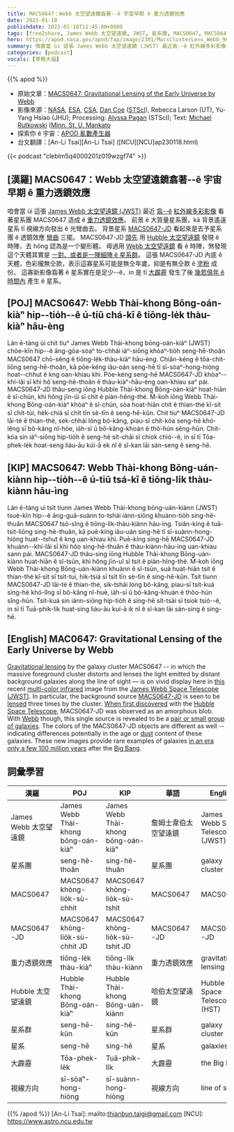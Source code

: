 ```yaml
---
title: MACS0647：Webb 太空望遠鏡翕著--ê 宇宙早期 ê 重力透鏡效應
date: 2023-01-18
publishdate: 2023-01-18T11:45:00+0800
tags: [free2share, James Webb 太空望遠鏡, JWST, 星系團, MACS0647, MACS0647-JD, 重力透鏡效應, Hubble 太空望遠鏡, 星系群, 星系, 大霹靂, 視線方向]
hero: https://apod.nasa.gov/apod/fap/image/2301/MacsClusterLens_Webb_960.jpg
summary: 咱會當 ùi 這張 James Webb 太空望遠鏡 (JWST) 最近翕--ê 紅外線多彩影像看著星系團 MACS0647 造成 ê 重力透鏡效應。
categories: [podcast]
vocals: [草莓大福]
---
```


{{% apod %}}

- 原始文章：[MACS0647: Gravitational Lensing of the Early Universe by Webb](https://apod.nasa.gov/apod/ap230118.html)
- 影像來源：[NASA](https://www.nasa.gov/), [ESA](https://esa.int/), [CSA](https://www.asc-csa.gc.ca/eng/), [Dan Coe](https://www.stsci.edu/~dcoe/Home.html) ([STScI](https://www.stsci.edu/)), Rebecca Larson (UT), Yu-Yang Hsiao (JHU); Processing: [Alyssa Pagan](https://illuminateduniverse.org/author/spacebean1701/) (STScI); Text: [Michael Rutkowski](https://cset.mnsu.edu/departments/physics-and-astronomy/faculty-and-staff/michael-rutkowski/) ([Minn. St. U. Mankato](https://cset.mnsu.edu/departments/physics-and-astronomy/)
- 探索你 ê 宇宙：[APOD 亂數產生器](http://apod.nasa.gov/apod/random_apod.html)
- 台文翻譯：[An-Li Tsai][An-Li Tsai] ([NCU][NCU]ap230118.html)

{{< podcast "cleblm5q4000201z019wzgf74" >}}

## [漢羅] MACS0647：Webb 太空望遠鏡翕著--ê 宇宙早期 ê 重力透鏡效應
咱會當 ùi 這張 [James Webb 太空望遠鏡 (JWST)][James Webb Space Telescope (JWST)] 最近 [翕--ê][this] [紅外線多彩影像][multi-color infrared] 看著星系團 MACS0647 造成 ê [重力透鏡效應][Gravitational lensing]。
前景 ê 大質量星系團，kā 背景遙遠星系 tī 視線方向發出 ê 光彎曲去。
背景星系 [MACS0647-JD][MACS0647-JD] 看起來是去予星系團 ê 透鏡效應 [彎曲][lensed] 三擺。
MACS0647-JD [頭先][When first discovered] 用 [Hubble 太空望遠鏡][Hubble Space Telescope] 發現 ê 時陣，去 hŏng 認為是一个變形體。
毋過用 [Webb 太空望遠鏡][Webb] 看 ê 時陣，煞發現這个天體其實是 [一對、或者是一陣細陣 ê 星系群][pair or small group of galaxies]。
這張 MACS0647-JD 內底 ê 天體，色彩攏無仝款，表示這寡星系可能是無仝年歲，抑是有無仝款 ê [塗粉][dust] 成份。
這寡新影像翕著 ê 星系實在是足少--ê，in 是 tī [大霹靂][Big Bang] 發生了後 [幾若億年 ê 時間內][in an era only a few 100 million years] 產生 ê 星系。

## [POJ] MACS0647: Webb Thài-khong Bōng-oán-kiàⁿ hip--tio̍h--ê ú-tiū chá-kî ê tiōng-le̍k thàu-kiàⁿ hāu-èng
Lán ē-tàng ùi chit tiuⁿ James Webb Thài-khong bōng-oán-kiàⁿ (JWST) chòe-kīn hip--ê âng-gōa-sòaⁿ to-chhái iáⁿ-siōng khòaⁿ-tio̍h seng-hē-thoân MACS0647 chō-sêng ê tiōng-le̍k-thàu-kiàⁿ hāu-èng.
Chiân-kéng ê tōa-chit-liōng seng-hē-thoân, kā pōe-kéng iâu-oán seng-hē tī sī-sòaⁿ-hong-hiòng hoat--chhut ê kng oan-khiau khì.
Pōe-kéng seng-hē MACS0647-JD khòaⁿ--khí-lâi sī khì hô͘ seng-hē-thoân ê thàu-kiàⁿ-hāu-èng oan-khiau saⁿ pái.
MACS0647-JD thâu-seng iōng Hubble Thài-khong Bōng-oán-kiàⁿ hoat-hiān ê sî-chūn, khì hŏng jīn-ûi sī chit ê  piàn-hêng-thé.
M̄-koh iōng Webb Thài-khong Bōng-oán-kiàⁿ khòaⁿ ê sî-chūn, sòa hoat-hiān chit ê thian-thé kî-si̍t sī chi̍t-tùi, he̍k-chiá sī chi̍t tīn sè-tīn ê seng-hē-kûn.
Chit tiuⁿ MACS0647-JD lāi-té ê thian-thé, sek-chhái lóng bô-kâng, piau-sī chit-kóa seng-hē khó-lêng sī bô-kâng nî-hòe, ia̍h-sī ū bô-kâng-khoán ê thô͘-hún sêng-hūn.
Chit-kóa sin iáⁿ-siōng hip-tio̍h ê seng-hē si̍t-chāi sī chiok chió--ê, in sī tī Tōa-phek-le̍k hoat-seng liáu-āu kúi-ā ek nî ê sî-kan lāi sán-seng ê seng-hē.


## [KIP] MACS0647: Webb Thài-khong Bōng-uán-kiànn hip--tio̍h--ê ú-tiū tsá-kî ê tiōng-li̍k thàu-kiànn hāu-ìng
Lán ē-tàng uì tsit tiunn James Webb Thài-khong bōng-uán-kiànn (JWST) tsuè-kīn hip--ê âng-guā-suànn to-tshái iánn-siōng khuànn-tio̍h sing-hē-thuân MACS0647 tsō-sîng ê tiōng-li̍k-thàu-kiànn hāu-ìng.
Tsiân-kíng ê tuā-tsit-liōng sing-hē-thuân, kā puē-kíng iâu-uán sing-hē tī sī-suànn-hong-hiòng huat--tshut ê kng uan-khiau khì.
Puē-kíng sing-hē MACS0647-JD khuànn--khí-lâi sī khì hôo sing-hē-thuân ê thàu-kiànn-hāu-ìng uan-khiau sann pái.
MACS0647-JD thâu-sing iōng Hubble Thài-khong Bōng-uán-kiànn huat-hiān ê sî-tsūn, khì hŏng jīn-uî sī tsit ê  piàn-hîng-thé.
M̄-koh iōng Webb Thài-khong Bōng-uán-kiànn khuànn ê sî-tsūn, suà huat-hiān tsit ê thian-thé kî-si̍t sī tsi̍t-tuì, hi̍k-tsiá sī tsi̍t tīn sè-tīn ê sing-hē-kûn.
Tsit tiunn MACS0647-JD lāi-té ê thian-thé, sik-tshái lóng bô-kâng, piau-sī tsit-kuá sing-hē khó-lîng sī bô-kâng nî-huè, ia̍h-sī ū bô-kâng-khuán ê thôo-hún sîng-hūn.
Tsit-kuá sin iánn-siōng hip-tio̍h ê sing-hē si̍t-tsāi sī tsiok tsió--ê, in sī tī Tuā-phik-li̍k huat-sing liáu-āu kuí-ā ik nî ê sî-kan lāi sán-sing ê sing-hē.

## [English] MAC0647: Gravitational Lensing of the Early Universe by Webb

[Gravitational lensing][Gravitational lensing] by the galaxy cluster MACS0647 -- in which the massive foreground cluster distorts and lenses the light emitted by distant background galaxies along the line of sight — is on vivid display here in [this][this] recent [multi-color infrared][multi-color infrared] image from the [James Webb Space Telescope (JWST)][James Webb Space Telescope (JWST)].
In particular, the background source [MACS0647-JD][MACS0647-JD] is seen to be [lensed][lensed] three times by the cluster.
[When first discovered][When first discovered] with the [Hubble Space Telescope][Hubble Space Telescope], MACS0647-JD was observed as an amorphous blob.
With [Webb][Webb] though, this single source is revealed to be a [pair or small group of galaxies][pair or small group of galaxies].
The colors of the MACS0647-JD objects are different as well -- indicating differences potentially in the age or [dust][dust] content of these galaxies.
These new images provide rare examples of galaxies [in an era only a few 100 million years][in an era only a few 100 million years] after the [Big Bang][Big Bang].


## 詞彙學習

|漢羅|POJ|KIP|華語|English|
|-|-|-|-|-|
|James Webb 太空望遠鏡|James Webb Thài-khong bōng-oán-kiàⁿ|James Webb Thài-khong bōng-oán-kiàⁿ|詹姆士韋伯太空望遠鏡|James Webb Space Telescope (JWST)|
|星系團|seng-hē-thoân|sing-hē-thuân|星系團|galaxy cluster|
|MACS0647|MACS0647 khòng-lio̍k-sù-chhit|MACS0647 khòng-lio̍k-sù-tshit|MACS0647|MACS0647|
|MACS0647-JD|MACS0647 khòng-lio̍k-sù-chhit JD|MACS0647 khòng-lio̍k-sù-tshit JD|MACS0647-JD|MACS0647-JD|
|重力透鏡效應|tiōng-le̍k thàu-kiàⁿ|tiōng-li̍k thàu-kiànn|重力透鏡效應|gravitational lensing|
|Hubble 太空望遠鏡|Hubble Thài-khong Bōng-oán-kiàⁿ|Hubble Thài-khong Bōng-uán-kiànn|哈伯太空望遠鏡|Hubble Space Telescope (HST)|
|星系群|seng-hē-kûn|sing-hē-kûn|星系群|galaxy cluster|
|星系|seng-hē|sing-hē|星系|galaxies|
|大霹靂|Tōa-phek-le̍k|Tuā-phik-li̍k|大霹靂|the Big Band|
|視線方向|sī-sòaⁿ-hong-hiòng|sī-suànn-hong-hiòng|視線方向|line of sight|

{{% /apod %}}
[An-Li Tsai]: mailto:thianbun.taigi@gmail.com
[NCU]: https://www.astro.ncu.edu.tw

[copyright]: https://apod.nasa.gov/apod/fap/lib/about_apod.html#srapply
[License]: https://creativecommons.org/licenses/by/2.0/

[Gravitational lensing]:https://hubblesite.org/contents/articles/gravitational-lensing
[this]:https://webbtelescope.org/contents/media/images/01GG5S9PYP35JM2JMF1G9Z75SR
[multi-color infrared]:https://jwst-docs.stsci.edu/jwst-near-infrared-camera/nircam-instrumentation/nircam-filters
[James Webb Space Telescope (JWST)]:https://webbtelescope.org/home
[MACS0647-JD]:https://en.wikipedia.org/wiki/MACS0647-JD
[lensed]:https://apod.nasa.gov/apod/ap220705.html
[When first discovered]:https://www.nasa.gov/mission_pages/hubble/science/distance-record.html
[Hubble Space Telescope]:https://apod.nasa.gov/apod/ap090525.html
[Webb]:https://webb.nasa.gov/
[pair or small group of galaxies]:https://blogs.nasa.gov/webb/2022/10/26/webb-offers-never-before-seen-details-of-early-universe/
[dust]:https://astronomy.swin.edu.au/cosmos/d/Dust+Grain
[in an era only a few 100 million years]:https://astronomy.com/magazine/news/2021/01/the-beginning-to-the-end-of-the-universe-the-first-stars-are-born
[Big Bang]:https://en.wikipedia.org/wiki/Big_Bang
